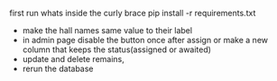 first run whats inside the curly brace pip install -r requirements.txt  

- make the hall names same value to their label
- in admin page disable the button once after assign or make a new column that keeps the status(assigned or awaited)
- update and delete remains,
- rerun the database
